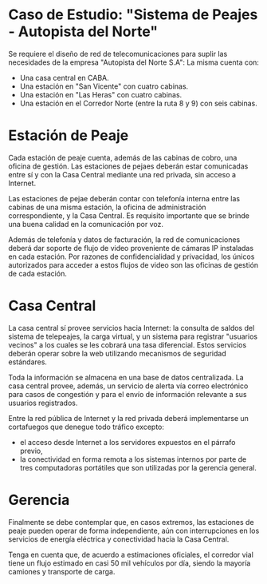 # Caso de Estudio: "Sistema de Peajes - Autopista del Norte"

Se requiere el diseño de red de telecomunicaciones para suplir las necesidades de la empresa "Autopista del Norte S.A": La misma cuenta con:

* Una casa central en CABA.
* Una estación en "San Vicente" con cuatro cabinas.
* Una estación en "Las Heras" con cuatro cabinas.
* Una estación en el Corredor Norte (entre la ruta 8 y 9) con seis cabinas.

# Estación de Peaje
Cada estación de peaje cuenta, además de las cabinas de cobro, una oficina de gestión. Las estaciones de pejaes deberán estar comunicadas entre sí y con la Casa Central mediante una red privada, sin acceso a Internet.

Las estaciones de pejae deberán contar con telefonía interna entre las cabinas de una misma estación, la oficina de administración correspondiente, y la Casa Central. Es requisito importante que se brinde una buena calidad en la comunicación por voz.

Además de telefonía y datos de facturación, la red de comunicaciones deberá dar soporte de flujo de video proveniente de cámaras IP instaladas en cada estación. Por razones de confidencialidad y privacidad, los únicos autorizados para acceder a estos flujos de video son las oficinas de gestión de cada estación.

# Casa Central
La casa central sí provee servicios hacia Internet: la consulta de saldos del sistema de telepeajes, la carga virtual, y un sistema para registrar "usuarios vecinos" a los cuales se les cobrará una tasa diferencial. Estos servicios deberán operar sobre la web utilizando mecanismos de seguridad estándares. 

Toda la información se almacena en una base de datos centralizada. La casa central provee, además, un servicio de alerta vía correo electrónico para casos de congestión y para el envío de información relevante a sus usuarios registrados.

Entre la red pública de Internet y la red privada deberá implementarse un cortafuegos que denegue todo tráfico excepto:

* el acceso desde Internet a los servidores expuestos en el párrafo previo,
* la conectividad en forma remota a los sistemas internos por parte de tres computadoras portátiles
  que son utilizadas por la gerencia general.

# Gerencia

Finalmente se debe contemplar que, en casos extremos, las estaciones de peaje pueden operar de forma independiente, aún con interrupciones en los servicios de energía eléctrica y conectividad hacia la Casa Central.

Tenga en cuenta que, de acuerdo a estimaciones oficiales, el corredor vial tiene un flujo estimado en casi 50 mil vehículos por día, siendo la mayoría camiones y transporte de carga.